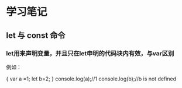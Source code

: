 # 学习笔记

## let 与 const 命令
### let用来声明变量，并且只在let申明的代码块内有效，与var区别

例如：

{
  var a =1;
  let b=2;
}
console.log(a);//1
console.log(b);//b is not defined
